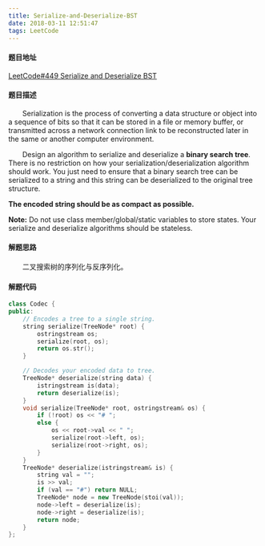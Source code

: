```yaml
---
title: Serialize-and-Deserialize-BST
date: 2018-03-11 12:51:47
tags: LeetCode
---
```


#### 题目地址

[LeetCode#449 Serialize and Deserialize BST](https://leetcode.com/problems/serialize-and-deserialize-bst/description/)

#### 题目描述

&emsp;&emsp;Serialization is the process of converting a data structure or object into a sequence of bits so that it can be stored in a file or memory buffer, or transmitted across a network connection link to be reconstructed later in the same or another computer environment.

<!--more-->

&emsp;&emsp;Design an algorithm to serialize and deserialize a **binary search tree**. There is no restriction on how your serialization/deserialization algorithm should work. You just need to ensure that a binary search tree can be serialized to a string and this string can be deserialized to the original tree structure.

**The encoded string should be as compact as possible.**

**Note:** Do not use class member/global/static variables to store states. Your serialize and deserialize algorithms should be stateless.

#### 解题思路

&emsp;&emsp;二叉搜索树的序列化与反序列化。

#### 解题代码

```c++
class Codec {
public:
    // Encodes a tree to a single string.
    string serialize(TreeNode* root) {
        ostringstream os;
        serialize(root, os);
        return os.str();
    }

    // Decodes your encoded data to tree.
    TreeNode* deserialize(string data) {
        istringstream is(data);
        return deserialize(is);
    }
    void serialize(TreeNode* root, ostringstream& os) {
        if (!root) os << "# ";
        else {
            os << root->val << " ";
            serialize(root->left, os);
            serialize(root->right, os);
        }
    }
    TreeNode* deserialize(istringstream& is) {
        string val = "";
        is >> val;
        if (val == "#") return NULL;
        TreeNode* node = new TreeNode(stoi(val));
        node->left = deserialize(is);
        node->right = deserialize(is);
        return node;
    }
};
```

